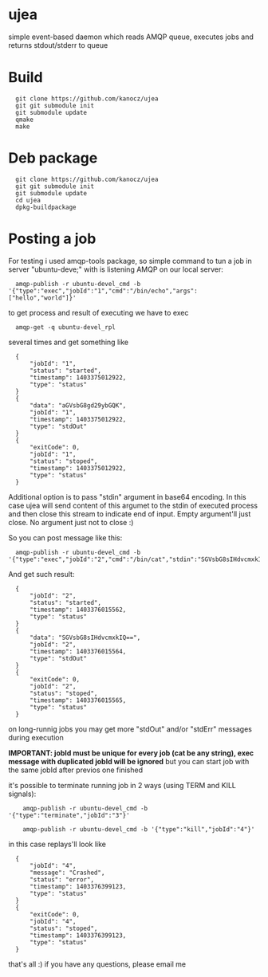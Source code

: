 ujea
============

  simple event-based daemon which reads AMQP queue, executes jobs and returns stdout/stderr to queue


Build
=====
```
  git clone https://github.com/kanocz/ujea
  git git submodule init
  git submodule update
  qmake
  make
```

Deb package
===========
```
  git clone https://github.com/kanocz/ujea
  git git submodule init
  git submodule update
  cd ujea
  dpkg-buildpackage
```

Posting a job
=============

  For testing i used amqp-tools package, so simple command to tun a job in server "ubuntu-deve;" with is listening AMQP on our local server:
```
  amqp-publish -r ubuntu-devel_cmd -b '{"type":"exec","jobId":"1","cmd":"/bin/echo","args":["hello","world"]}'
```
  to get process and result of executing we have to exec
```
  amqp-get -q ubuntu-devel_rpl
```
  several times and get something like

```
  {
      "jobId": "1",
      "status": "started",
      "timestamp": 1403375012922,
      "type": "status"
  }
  {
      "data": "aGVsbG8gd29ybGQK",
      "jobId": "1",
      "timestamp": 1403375012922,
      "type": "stdOut"
  }
  {
      "exitCode": 0,
      "jobId": "1",
      "status": "stoped",
      "timestamp": 1403375012922,
      "type": "status"
  }
```

  Additional option is to pass "stdin" argument in base64 encoding. In this case ujea will send content of this argumet
 to the stdin of executed process and then close this stream to indicate end of input. Empty argument'll just close. No
 argument just not to close :)
  
  So you can post message like this:
```
  amqp-publish -r ubuntu-devel_cmd -b '{"type":"exec","jobId":"2","cmd":"/bin/cat","stdin":"SGVsbG8sIHdvcmxkIQ=="}'
```
  And get such result:
```
  {
      "jobId": "2",
      "status": "started",
      "timestamp": 1403376015562,
      "type": "status"
  }
  {
      "data": "SGVsbG8sIHdvcmxkIQ==",
      "jobId": "2",
      "timestamp": 1403376015564,
      "type": "stdOut"
  }
  {
      "exitCode": 0,
      "jobId": "2",
      "status": "stoped",
      "timestamp": 1403376015565,
      "type": "status"
  }
```
  on long-runnig jobs you may get more "stdOut" and/or "stdErr" messages during execution
  
  **IMPORTANT: jobId must be unique for every job (cat be any string), exec message with duplicated jobId will be ignored**
    but you can start job with the same jobId after previos one finished
  
  it's possible to terminate running job in 2 ways (using TERM and KILL signals):
```
    amqp-publish -r ubuntu-devel_cmd -b '{"type":"terminate","jobId":"3"}'
```
```
    amqp-publish -r ubuntu-devel_cmd -b '{"type":"kill","jobId":"4"}'
```
  in this case replays'll look like
```
  {
      "jobId": "4",
      "message": "Crashed",
      "status": "error",
      "timestamp": 1403376399123,
      "type": "status"
  }
  {
      "exitCode": 0,
      "jobId": "4",
      "status": "stoped",
      "timestamp": 1403376399123,
      "type": "status"
  }
```
  that's all :) if you have any questions, please email me
